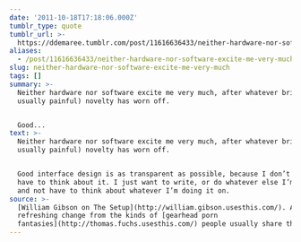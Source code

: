 ```yaml
---
date: '2011-10-18T17:18:06.000Z'
tumblr_type: quote
tumblr_url: >-
  https://ddemaree.tumblr.com/post/11616636433/neither-hardware-nor-software-excite-me-very-much
aliases:
  - /post/11616636433/neither-hardware-nor-software-excite-me-very-much
slug: neither-hardware-nor-software-excite-me-very-much
tags: []
summary: >-
  Neither hardware nor software excite me very much, after whatever brief (and
  usually painful) novelty has worn off.


  Good...
text: >-
  Neither hardware nor software excite me very much, after whatever brief (and
  usually painful) novelty has worn off.


  Good interface design is as transparent as possible, because I don’t want to
  have to think about it. I just want to write, or do whatever else I’m doing,
  and not have to think about whatever I’m doing it on.
source: >-
  [William Gibson on The Setup](http://william.gibson.usesthis.com/). A very
  refreshing change from the kinds of [gearhead porn
  fantasies](http://thomas.fuchs.usesthis.com/) people usually share there.
---
```



